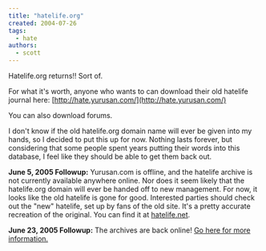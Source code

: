 ```yaml
---
title: "hatelife.org"
created: 2004-07-26
tags:
  - hate
authors:
  - scott
---
```


Hatelife.org returns!! Sort of.

For what it's worth, anyone who wants to can download their old hatelife journal here: [http://hate.yurusan.com/](http://hate.yurusan.com/)

You can also download forums.

I don't know if the old hatelife.org domain name will ever be given into my hands, so I decided to put this up for now. Nothing lasts forever, but considering that some people spent years putting their words into this database, I feel like they should be able to get them back out.

**June 5, 2005 Followup:** Yurusan.com is offline, and the hatelife archive is not currently available anywhere online. Nor does it seem likely that the hatelife.org domain will ever be handed off to new management. For now, it looks like the old hatelife is gone for good. Interested parties should check out the "new" hatelife, set up by fans of the old site. It's a pretty accurate recreation of the original. You can find it at [hatelife.net](http://www.hatelife.net/).

**June 23, 2005 Followup:** The archives are back online! [Go here for more information.](/2005/06/hatelife-and-kmorg-archives-back-online/)
